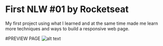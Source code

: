 # First NLW #01 by Rocketseat

<p>
  My first project using what I learned and at the same time made me learn more techniques and ways to build a responsive web page.
</p>

#PREVIEW PAGE
![alt text](https://github.com/matheusrenner22/nlw-rocketseat-01/blob/main/./public/assets/capture-page.png?raw=true)
